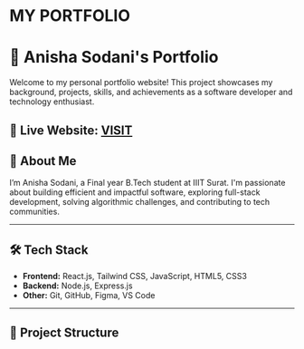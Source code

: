 # MY PORTFOLIO


# 💼 Anisha Sodani's Portfolio

Welcome to my personal portfolio website! This project showcases my background, projects, skills, and achievements as a software developer and technology enthusiast.

🚀 Live Website: [VISIT](https://portfolio-anisha-sodani.netlify.app/)
---

## 🧠 About Me

I’m Anisha Sodani, a Final year B.Tech student at IIIT Surat. I'm passionate about building efficient and impactful software, exploring full-stack development, solving algorithmic challenges, and contributing to tech communities.

---

## 🛠️ Tech Stack

- **Frontend:** React.js, Tailwind CSS, JavaScript, HTML5, CSS3
- **Backend:** Node.js, Express.js
- **Other:** Git, GitHub, Figma, VS Code

---

## 📂 Project Structure

